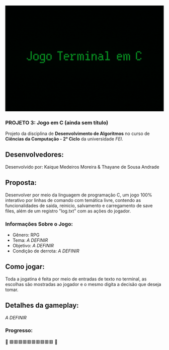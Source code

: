 <p align="center">
  <img src="placeholder.png" alt="Banner provisório para o projeto" />
</p>

### PROJETO 3: Jogo em C (ainda sem título)

Projeto da disciplina de **Desenvolvimento de Algoritmos** no curso de **Ciências da Computação - 2° Ciclo** da universidade _FEI_.

## Desenvolvedores: 

Desenvolvido por: Kaique Medeiros Moreira & Thayane de Sousa Andrade

## Proposta:

Desenvolver por meio da linguagem de programação C, um jogo 100% interativo por linhas de comando com temática livre, contendo as funcionalidades de saida, reinicio, salvamento e carregamento de save files, além de um registro "log.txt" com as ações do jogador. 

### Informações Sobre o Jogo:

* Gênero: RPG
* Tema: _A DEFINIR_
* Objetivo: _A DEFINIR_
* Condição de derrota: _A DEFINIR_

## Como jogar:

Toda a jogatina é feita por meio de entradas de texto no terminal, as escolhas são mostradas ao jogador e o mesmo digita a decisão que deseja tomar.

## Detalhes da gameplay: 

_A DEFINIR_

### Progresso: 

 📍 🟩🟥🟥🟥🟥🟥🟥🟥🟥🟥 🏁 